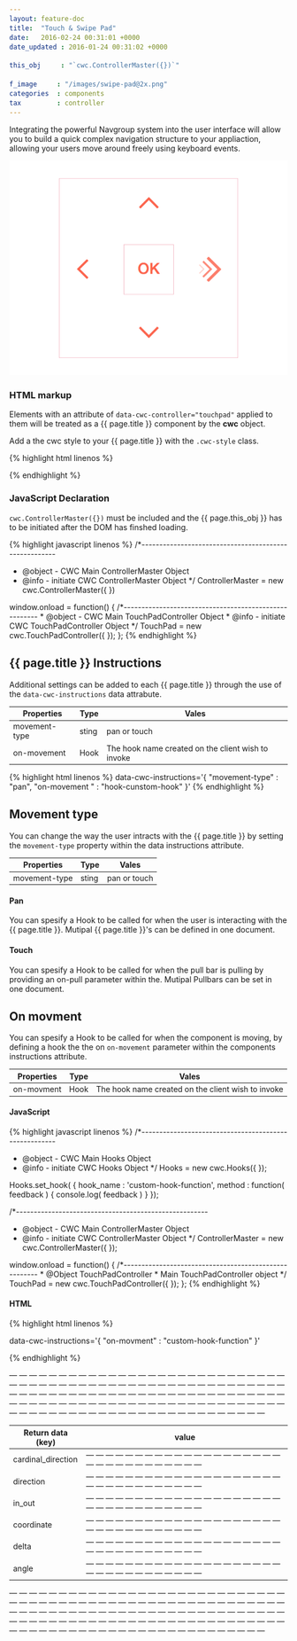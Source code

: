 ```yaml
---
layout: feature-doc
title:  "Touch & Swipe Pad"
date:   2016-02-24 00:31:01 +0000
date_updated : 2016-01-24 00:31:02 +0000

this_obj     : "`cwc.ControllerMaster({})`"

f_image     : "/images/swipe-pad@2x.png"
categories  : components
tax         : controller
---
```

Integrating the powerful Navgroup system into the user interface will allow you to build a quick complex navigation structure to your appliaction, allowing your users move around freely using keyboard events.
<!--more-->

![alt text]( /images/swipe-pad@2x.png "{{ page.title }}")

### HTML markup
Elements with an attribute of `data-cwc-controller="touchpad"` applied to them will be treated as a {{ page.title }} component by the **cwc** object.

Add a the cwc style to your {{ page.title }} with the `.cwc-style` class.

{% highlight html linenos %}
<section class="cwc-style"  data-cwc-controller="touchpad" >
  <span></span>
</section>
{% endhighlight %}

### JavaScript Declaration
`cwc.ControllerMaster({})` must be included and the {{ page.this_obj }} has to be initiated after the DOM has finshed loading.

{% highlight javascript linenos %}
/*------------------------------------------------------
* @object - CWC Main ControllerMaster Object
* @info   - initiate CWC ControllerMaster Object
*/
ControllerMaster = new cwc.ControllerMaster({
})

window.onload = function() {
    /*------------------------------------------------------
    * @object - CWC Main TouchPadController Object
    * @info   - initiate CWC TouchPadController Object
    */
    TouchPad = new cwc.TouchPadController({
    });
};
{% endhighlight %}



[comment]: <> (--------------------------------------------------------------------------------------------------------)
[comment]: <> (--------------------------------------------------------------------------------------------------------)

## {{ page.title }} Instructions
Additional settings can be added to each {{ page.title }} through the use of the `data-cwc-instructions` data attrabute.

| Properties    | Type    | Vales                                                |
| ------------- | ------- | --------------                                       |
| movement-type | sting   | pan or touch                                         |
| on-movement   | Hook    | The hook name created on the client wish to invoke   |

{% highlight html linenos %}
data-cwc-instructions='{ "movement-type" : "pan", "on-movement " : "hook-cunstom-hook" }'
{% endhighlight %}



[comment]: <> (--------------------------------------------------------------------------------------------------------)
[comment]: <> (--------------------------------------------------------------------------------------------------------)

## Movement type
You can change the way the user intracts with the {{ page.title }} by setting the `movement-type` property within the data instructions attribute.

| Properties    | Type    | Vales                                                |
| ------------- | ------- | --------------                                       |
| movement-type | sting   | pan or touch                                         |

#### **Pan**
You can spesify a Hook to be called for when the user is interacting with the {{ page.title }}. Mutipal {{ page.title }}'s can be defined in one document.

#### **Touch**
You can spesify a Hook to be called for when the pull bar is pulling by providing an on-pull parameter within the. Mutipal Pullbars can be set in one document.

[comment]: <> (--------------------------------------------------------------------------------------------------------)
[comment]: <> (--------------------------------------------------------------------------------------------------------)

## On movment
You can spesify a Hook to be called for when the component is moving, by defining a hook the the on `on-movement` parameter within the components instructions attribute.

| Properties    | Type    | Vales                                                |
| ------------- | ------- | --------------                                       |
| on-movment    | Hook    | The hook name created on the client wish to invoke   |

#### JavaScript
{% highlight javascript linenos %}
/*------------------------------------------------------
* @object - CWC Main Hooks Object
* @info   - initiate CWC Hooks Object
*/
Hooks = new cwc.Hooks({
});

Hooks.set_hook( {
  hook_name : 'custom-hook-function',
  method    : function( feedback ) { console.log( feedback )  }
});

/*------------------------------------------------------
* @object - CWC Main ControllerMaster Object
* @info   - initiate CWC ControllerMaster Object
*/
ControllerMaster = new cwc.ControllerMaster({
});

window.onload = function() {
    /*------------------------------------------------------
    * @Object TouchPadController
    * Main TouchPadController object
    */
    TouchPad = new cwc.TouchPadController({
    });
};
{% endhighlight %}

#### HTML
{% highlight html linenos %}

data-cwc-instructions='{ "on-movment" : "custom-hook-function" }'
<section class="cwc-style"  data-cwc-controller="touchpad"
    data-cwc-instructions='{ "on-movment" : "custom-hook-function" }' >
  <span></span>
</section>
{% endhighlight %}

— — — — — — — — — — — — — — — — — — — — — — — — — — — — — — — — — — — — — — — — — — — — — — — — — — — — — — — — — — — — — — — — — — — — — — — — — — — — — — — — — — — — — — — — — — — — — — — — — — — — — — — — — — — — — — — — — — — — — — — — — — — — — — — — — — — — — — — — — —

| Return data (key)    | value                                                          |
| -------------------- | -------------------------------------------------------------- |
| cardinal_direction   | — — — — — — — — — — — — — — — — — — — — — — — — — — — — — — — —|
| direction            | — — — — — — — — — — — — — — — — — — — — — — — — — — — — — — — —|
| in_out               | — — — — — — — — — — — — — — — — — — — — — — — — — — — — — — — —|
| coordinate           | — — — — — — — — — — — — — — — — — — — — — — — — — — — — — — — —|
| delta                | — — — — — — — — — — — — — — — — — — — — — — — — — — — — — — — —|
| angle                | — — — — — — — — — — — — — — — — — — — — — — — — — — — — — — — —|

— — — — — — — — — — — — — — — — — — — — — — — — — — — — — — — — — — — — — — — — — — — — — — — — — — — — — — — — — — — — — — — — — — — — — — — — — — — — — — — — — — — — — — — — — — — — — — — — — — — — — — — — — — — — — — — — — — — — — — — — — — — — — — — — — — — — — — — — — —
